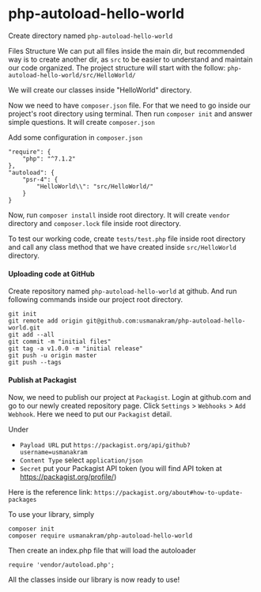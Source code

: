 # php-autoload-hello-world

Create directory named `php-autoload-hello-world`


Files Structure
We can put all files inside the main dir, but recommended way is to create another dir, as `src` to be easier to understand and maintain our code organized. The project structure will start with the follow: `php-autoload-hello-world/src/HelloWorld/`

We will create our classes inside "HelloWorld" directory.

Now we need to have `composer.json` file. For that we need to go inside our project's root directory using terminal. Then run `composer init` and answer simple questions. It will create `composer.json`

Add some configuration in `composer.json`

```
"require": {
    "php": "^7.1.2"
},
"autoload": {
    "psr-4": {
        "HelloWorld\\": "src/HelloWorld/"
    }
}
```

Now, run `composer install` inside root directory. It will create `vendor` directory and `composer.lock` file inside root directory.

To test our working code, create `tests/test.php` file inside root directory and call any class method that we have created inside `src/HelloWorld` directory.


#### Uploading code at GitHub

Create repository named `php-autoload-hello-world` at github. And run following commands inside our project root directory.

```
git init
git remote add origin git@github.com:usmanakram/php-autoload-hello-world.git
git add --all
git commit -m "initial files"
git tag -a v1.0.0 -m "initial release"
git push -u origin master
git push --tags
```

#### Publish at Packagist

Now, we need to publish our project at `Packagist`.
Login at github.com and go to our newly created repository page. Click `Settings` > `Webhooks` > `Add Webhook`. Here we need to put our `Packagist` detail.

Under 
 - `Payload URL` put `https://packagist.org/api/github?username=usmanakram`
 - `Content Type` select `application/json`
 - `Secret` put your Packagist API token (you will find API token at https://packagist.org/profile/)

Here is the reference link: `https://packagist.org/about#how-to-update-packages`


To use your library, simply

```
composer init
composer require usmanakram/php-autoload-hello-world
```

Then create an index.php file that will load the autoloader

```
require 'vendor/autoload.php';
```

All the classes inside our library is now ready to use!